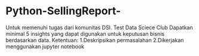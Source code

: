 # Python-SellingReport-
Untuk memenuhi tugas dari komunitas DSI. Test Data Sciece Club  Dapatkan minimal 5 insights yang dapat digunakan untuk keputusan bisnis berdasarkan data. Ketentuan: 1.Deskripsikan permasalahan 2.Dikerjakan menggunakan jupyter notebook
